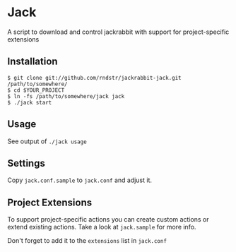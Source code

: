 Jack
====

A script to download and control jackrabbit with support for project-specific extensions

Installation
------------

```
$ git clone git://github.com/rndstr/jackrabbit-jack.git /path/to/somewhere/
$ cd $YOUR_PROJECT
$ ln -fs /path/to/somewhere/jack jack
$ ./jack start
```

Usage
-----

See output of `./jack usage`


Settings
--------

Copy `jack.conf.sample` to `jack.conf` and adjust it.


Project Extensions
------------------

To support project-specific actions you can create custom actions or extend
existing actions. Take a look at `jack.sample` for more info.

Don't forget to add it to the `extensions` list in `jack.conf`
